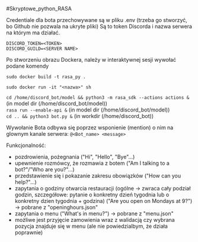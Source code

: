 #Skryptowe_python_RASA

Credentiale dla bota przechowywane są w pliku .env (trzeba go stworzyć, bo Github nie pozwala na ukryte pliki)
Są to  token Discorda i nazwa serwera na którym ma działać.

`DISCORD_TOKEN=<TOKEN>  `   
`DISCORD_GUILD=<SERVER NAME>`

Po stworzeniu obrazu Dockera, należy w interaktywnej sesji wywołać podane komendy

`sudo docker build -t rasa_py .`

`sudo docker run -it "<nazwa>" sh`

`cd /home/discord_bot/model && python3 -m rasa_sdk --actions actions &` (in model dir (/home/discord_bot/model))   
`rasa run --enable-api &` (in model dir (/home/discord_bot/model))   
`cd .. && python3 bot.py &` (in workdir (/home/discord_bot))   

  
Wywołanie Bota odbywa się poprzez wsponienie (mention) o nim na glownym kanale serwera:
	`@<Bot_name> <message> `

  
  Funkcjonalność:
 - pozdrowienia, pożegnania ("Hi", "Hello", "Bye"...)
 - upewnienie rozmówcy, że rozmawia z botem ("Am I talking to a bot?"/"Who are you?"...)
 - przedstawienie się i pokazanie zakresu obowiązków ("How can you help?"...)
 - zapytania o godziny otwarcia restauracji (ogólne -> zwraca cały podział godzin, szczegółowe: pytanie o konkretny dzień tygodnia lub o konkretny dzien tygodnia + godzina) ("Are you open on Mondays at 9?") -> pobrane z "openinghours.json"
 - zapytania o menu ("What's in menu?") -> pobrane z "menu.json"
 - możliwe jest przyjęcie zamowienia wraz z walidacją czy wybrana pozycja znajduje się w menu (ale nie powiedzialbym, że działa poprawnie)
